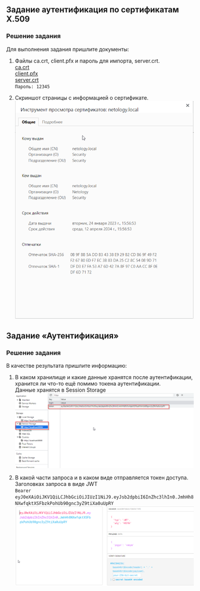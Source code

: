 ## Задание аутентификация по сертификатам X.509

### Решение задания

Для выполнения задания пришлите документы:

1. Файлы ca.crt, client.pfx и пароль для импорта, server.crt.  
[ca.crt](keys/ca.crt)  
[client.pfx](keys/client.pfx)  
[server.crt](keys/server.crt)  
`Пароль: 12345`  

2. Скриншот страницы с информацией о сертификате.  
![](pic/certificate_info.png)  

## Задание «Аутентификация»

### Решение задания

В качестве результата пришлите информацию:

1. В каком хранилище и какие данные хранятся после аутентификации, хранится ли что-то ещё помимо токена аутентификации.  
Данные хранятся в Session Storage
![](pic/session_storage_info.png)  

2. В какой части запроса и в каком виде отправляется токен доступа.  
Заголовках запроса в виде JWT  
`Bearer eyJ0eXAiOiJKV1QiLCJhbGciOiJIUzI1NiJ9.eyJsb2dpbiI6InZhc3lhIn0.JmhHh8NXwfqktXSFbzkPohUb90gnc3yZ9tiXa0uUpRY`  
![](pic/jwt_info.png)  